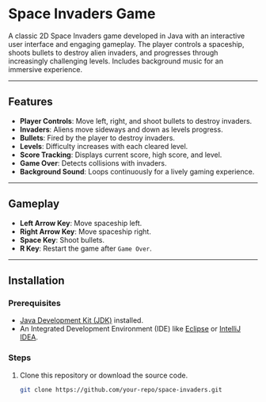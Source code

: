 # Space Invaders Game

A classic 2D Space Invaders game developed in Java with an interactive user interface and engaging gameplay. The player controls a spaceship, shoots bullets to destroy alien invaders, and progresses through increasingly challenging levels. Includes background music for an immersive experience.

---

## Features
- **Player Controls**: Move left, right, and shoot bullets to destroy invaders.
- **Invaders**: Aliens move sideways and down as levels progress.
- **Bullets**: Fired by the player to destroy invaders.
- **Levels**: Difficulty increases with each cleared level.
- **Score Tracking**: Displays current score, high score, and level.
- **Game Over**: Detects collisions with invaders.
- **Background Sound**: Loops continuously for a lively gaming experience.

---

## Gameplay
- **Left Arrow Key**: Move spaceship left.
- **Right Arrow Key**: Move spaceship right.
- **Space Key**: Shoot bullets.
- **R Key**: Restart the game after `Game Over`.

---

## Installation

### Prerequisites
- [Java Development Kit (JDK)](https://www.oracle.com/java/technologies/javase-downloads.html) installed.
- An Integrated Development Environment (IDE) like [Eclipse](https://www.eclipse.org/) or [IntelliJ IDEA](https://www.jetbrains.com/idea/).

### Steps
1. Clone this repository or download the source code.
   ```bash
   git clone https://github.com/your-repo/space-invaders.git
